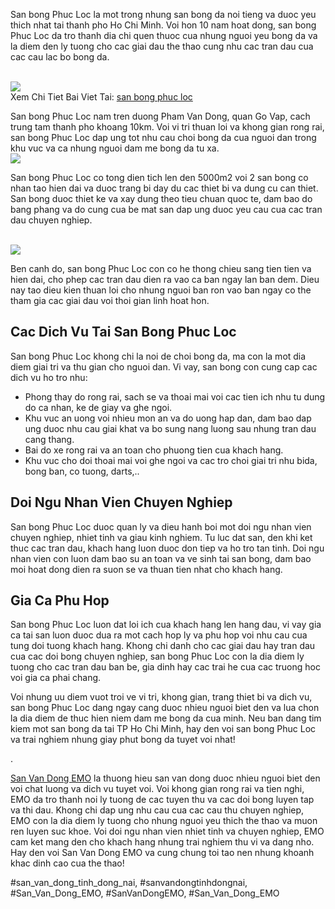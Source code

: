 <p>San bong Phuc Loc la mot trong nhung san bong da noi tieng va duoc yeu thich nhat tai thanh pho Ho Chi Minh. Voi hon 10 nam hoat dong, san bong Phuc Loc da tro thanh dia chi quen thuoc cua nhung nguoi yeu bong da va la diem den ly tuong cho cac giai dau the thao cung nhu cac tran dau cua cac cau lac bo bong da.</p><br><img src="https://sanbongdepemo.com/wp-content/uploads/2024/12/san-van-dong-thien-truong.png"></br>
Xem Chi Tiet Bai Viet Tai: <a href="https://sanbongdepemo.com/san-bong-phuc-loc/">san bong phuc loc</a><p>San bong Phuc Loc nam tren duong Pham Van Dong, quan Go Vap, cach trung tam thanh pho khoang 10km. Voi vi tri thuan loi va khong gian rong rai, san bong Phuc Loc dap ung tot nhu cau choi bong da cua nguoi dan trong khu vuc va ca nhung nguoi dam me bong da tu xa.<br><img src="https://sanbongdepemo.com/wp-content/uploads/2024/12/san-van-dong-phu-tho.png"></br><p>San bong Phuc Loc co tong dien tich len den 5000m2 voi 2 san bong co nhan tao hien dai va duoc trang bi day du cac thiet bi va dung cu can thiet. San bong duoc thiet ke va xay dung theo tieu chuan quoc te, dam bao do bang phang va do cung cua be mat san dap ung duoc yeu cau cua cac tran dau chuyen nghiep.</p><br><img src="https://sanbongdepemo.com/wp-content/uploads/2024/12/2.png"></br><p>Ben canh do, san bong Phuc Loc con co he thong chieu sang tien tien va hien dai, cho phep cac tran dau dien ra vao ca ban ngay lan ban dem. Dieu nay tao dieu kien thuan loi cho nhung nguoi ban ron vao ban ngay co the tham gia cac giai dau voi thoi gian linh hoat hon.<h2>Cac Dich Vu Tai San Bong Phuc Loc</h2><p>San bong Phuc Loc khong chi la noi de choi bong da, ma con la mot dia diem giai tri va thu gian cho nguoi dan. Vi vay, san bong con cung cap cac dich vu ho tro nhu:</p><ul>
<li>Phong thay do rong rai, sach se va thoai mai voi cac tien ich nhu tu dung do ca nhan, ke de giay va ghe ngoi.</li>
<li>Khu vuc an uong voi nhieu mon an va do uong hap dan, dam bao dap ung duoc nhu cau giai khat va bo sung nang luong sau nhung tran dau cang thang.</li>
<li>Bai do xe rong rai va an toan cho phuong tien cua khach hang.</li>
<li>Khu vuc cho doi thoai mai voi ghe ngoi va cac tro choi giai tri nhu bida, bong ban, co tuong, darts,..</li>
</ul><h2>Doi Ngu Nhan Vien Chuyen Nghiep</h2><p>San bong Phuc Loc duoc quan ly va dieu hanh boi mot doi ngu nhan vien chuyen nghiep, nhiet tinh va giau kinh nghiem. Tu luc dat san, den khi ket thuc cac tran dau, khach hang luon duoc don tiep va ho tro tan tinh. Doi ngu nhan vien con luon dam bao su an toan va ve sinh tai san bong, dam bao moi hoat dong dien ra suon se va thuan tien nhat cho khach hang.<h2>Gia Ca Phu Hop</h2><p>San bong Phuc Loc luon dat loi ich cua khach hang len hang dau, vi vay gia ca tai san luon duoc dua ra mot cach hop ly va phu hop voi nhu cau cua tung doi tuong khach hang. Khong chi danh cho cac giai dau hay tran dau cua cac doi bong chuyen nghiep, san bong Phuc Loc con la dia diem ly tuong cho cac tran dau ban be, gia dinh hay cac trai he cua cac truong hoc voi gia ca phai chang.</p><p>Voi nhung uu diem vuot troi ve vi tri, khong gian, trang thiet bi va dich vu, san bong Phuc Loc dang ngay cang duoc nhieu nguoi biet den va lua chon la dia diem de thuc hien niem dam me bong da cua minh. Neu ban dang tim kiem mot san bong da tai TP Ho Chi Minh, hay den voi san bong Phuc Loc va trai nghiem nhung giay phut bong da tuyet voi nhat!</p><p>. 

<a href="https://sanbongdepemo.com/">San Van Dong EMO</a> la thuong hieu san van dong duoc nhieu nguoi biet den voi chat luong va dich vu tuyet voi. Voi khong gian rong rai va tien nghi, EMO da tro thanh noi ly tuong de cac tuyen thu va cac doi bong luyen tap va thi dau. Khong chi dap ung nhu cau cua cac cau thu chuyen nghiep, EMO con la dia diem ly tuong cho nhung nguoi yeu thich the thao va muon ren luyen suc khoe. Voi doi ngu nhan vien nhiet tinh va chuyen nghiep, EMO cam ket mang den cho khach hang nhung trai nghiem thu vi va dang nho. Hay den voi San Van Dong EMO va cung chung toi tao nen nhung khoanh khac dinh cao cua the thao!</p>
#san_van_dong_tinh_dong_nai, #sanvandongtinhdongnai, #San_Van_Dong_EMO, #SanVanDongEMO, #San_Van_Dong_EMO
